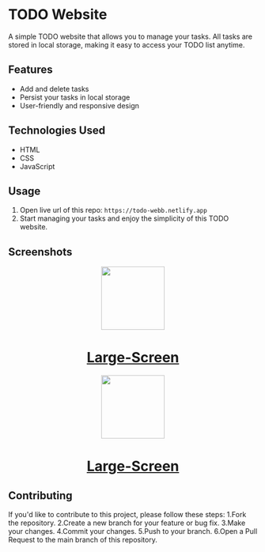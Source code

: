 # TODO Website

A simple TODO website that allows you to manage your tasks. All tasks are stored in local storage, making it easy to access your TODO list anytime.

## Features

- Add and delete tasks
- Persist your tasks in local storage
- User-friendly and responsive design

## Technologies Used

- HTML
- CSS
- JavaScript

## Usage

1. Open live url of this repo:
   ```https://todo-webb.netlify.app```
2. Start managing your tasks and enjoy the simplicity of this TODO website.

## Screenshots

<p align="center">
  <a href="https://todo-webb.netlify.app">
    <picture>
      <img src="https://github.com/inyCation/todo-web/blob/c8560f677b72888036fc0dd2265527f039d3712b/assets/large-screen.png" height="128">
    </picture>
    <h1 align="center">Large-Screen</h1>
  </a>
</p>
<p align="center">
  <a href="https://todo-webb.netlify.app">
    <picture>
      <img src="https://github.com/inyCation/todo-web/blob/fa0e0527ee6689dc2ec39ff669fae5f9fcfd07a5/assets/small-screen.png" height="128">
    </picture>
    <h1 align="center">Large-Screen</h1>
  </a>
</p>


## Contributing
If you'd like to contribute to this project, please follow these steps:
1.Fork the repository.
2.Create a new branch for your feature or bug fix.
3.Make your changes.
4.Commit your changes.
5.Push to your branch.
6.Open a Pull Request to the main branch of this repository.

